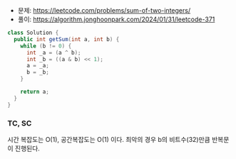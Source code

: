 - 문제: https://leetcode.com/problems/sum-of-two-integers/
- 풀이: https://algorithm.jonghoonpark.com/2024/01/31/leetcode-371

```java
class Solution {
  public int getSum(int a, int b) {
    while (b != 0) {
      int _a = (a ^ b);
      int _b = ((a & b) << 1);
      a = _a;
      b = _b;
    }

    return a;
  }
}
```

### TC, SC

시간 복잡도는 O(1), 공간복잡도는 O(1) 이다. 최악의 경우 b의 비트수(32)만큼 반복문이 진행된다.
